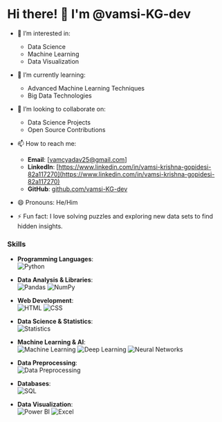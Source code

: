 # Hi there! 👋 I'm @vamsi-KG-dev

- 👀 I’m interested in:
  - Data Science
  - Machine Learning
  - Data Visualization

- 🌱 I’m currently learning:
  - Advanced Machine Learning Techniques
  - Big Data Technologies

- 💞️ I’m looking to collaborate on:
  - Data Science Projects
  - Open Source Contributions

- 📫 How to reach me:
  - **Email**: [vamcyadav25@gmail.com]
  - **LinkedIn**: [https://www.linkedin.com/in/vamsi-krishna-gopidesi-82a117270](https://www.linkedin.com/in/vamsi-krishna-gopidesi-82a117270)
  - **GitHub**: [github.com/vamsi-KG-dev](https://github.com/vamsi-KG-dev)

- 😄 Pronouns: He/Him

- ⚡ Fun fact: I love solving puzzles and exploring new data sets to find hidden insights.



<!---
vamsi-KG-dev/vamsi-KG-dev is a ✨ special ✨ repository because its `README.md` (this file) appears on your GitHub profile.
You can click the Preview link to take a look at your changes.
--->
### Skills

- **Programming Languages**:  
  ![Python](https://img.shields.io/badge/Python-3776AB?style=for-the-badge&logo=python&logoColor=white&logoWidth=40&labelWidth=150)

- **Data Analysis & Libraries**:  
  ![Pandas](https://img.shields.io/badge/Pandas-150458?style=for-the-badge&logo=pandas&logoColor=white&logoWidth=40&labelWidth=150)
  ![NumPy](https://img.shields.io/badge/NumPy-013243?style=for-the-badge&logo=numpy&logoColor=white&logoWidth=40&labelWidth=150)

- **Web Development**:  
  ![HTML](https://img.shields.io/badge/HTML5-E34F26?style=for-the-badge&logo=html5&logoColor=white&logoWidth=40&labelWidth=150)
  ![CSS](https://img.shields.io/badge/CSS3-1572B6?style=for-the-badge&logo=css3&logoColor=white&logoWidth=40&labelWidth=150)

- **Data Science & Statistics**:  
  ![Statistics](https://img.shields.io/badge/Statistics-FFA500?style=for-the-badge&logoWidth=40&labelWidth=150)

- **Machine Learning & AI**:  
  ![Machine Learning](https://img.shields.io/badge/Machine%20Learning-FF6F00?style=for-the-badge&logoWidth=40&labelWidth=150)
  ![Deep Learning](https://img.shields.io/badge/Deep%20Learning-8E2DE2?style=for-the-badge&logoWidth=40&labelWidth=150)
  ![Neural Networks](https://img.shields.io/badge/Neural%20Networks-6C63FF?style=for-the-badge&logoWidth=40&labelWidth=150)

- **Data Preprocessing**:  
  ![Data Preprocessing](https://img.shields.io/badge/Data%20Preprocessing-008080?style=for-the-badge&logoWidth=40&labelWidth=150)

- **Databases**:  
  ![SQL](https://img.shields.io/badge/SQL-4479A1?style=for-the-badge&logo=mysql&logoColor=white&logoWidth=40&labelWidth=150)

- **Data Visualization**:  
  ![Power BI](https://img.shields.io/badge/Power%20BI-FFB900?style=for-the-badge&logo=powerbi&logoColor=white&logoWidth=40&labelWidth=150)
  ![Excel](https://img.shields.io/badge/Excel-217346?style=for-the-badge&logo=microsoft-excel&logoColor=white&logoWidth=40&labelWidth=150)

